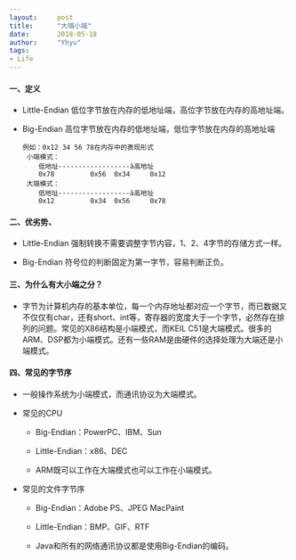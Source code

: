 ```yaml
---
layout:     post
title:      "大端小端"
date:       2018-05-18
author:     "Yhyu"
tags:
- Life
---
```


#### 一、定义
+ Little-Endian 低位字节放在内存的低地址端，高位字节放在内存的高地址端。

+ Big-Endian 高位字节放在内存的低地址端，低位字节放在内存的高地址端

    ```
    例如：0x12 34 56 78在内存中的表现形式
     小端模式：
        低地址------------------à高地址
        0x78         0x56  0x34     0x12
     大端模式：
        低地址------------------à高地址
        0x12         0x34  0x56     0x78
    ```
#### 二、优劣势、
+ Little-Endian 强制转换不需要调整字节内容，1、2、4字节的存储方式一样。

+ Big-Endian 符号位的判断固定为第一字节，容易判断正负。
#### 三、为什么有大小端之分？
+ 字节为计算机内存的基本单位，每一个内存地址都对应一个字节，而已数据又不仅仅有char，还有short、int等，寄存器的宽度大于一个字节，必然存在排列的问题。常见的X86结构是小端模式，而KEIL C51是大端模式。很多的ARM、DSP都为小端模式。还有一些RAM是由硬件的选择处理为大端还是小端模式。
#### 四、常见的字节序
+ 一般操作系统为小端模式，而通讯协议为大端模式。

+ 常见的CPU
    + Big-Endian：PowerPC、IBM、Sun
    
    + Little-Endian：x86、DEC
    
    + ARM既可以工作在大端模式也可以工作在小端模式。
+ 常见的文件字节序
    + Big-Endian：Adobe PS、JPEG MacPaint
    
    + Little-Endian：BMP、GIF、RTF
    
    + Java和所有的网络通讯协议都是使用Big-Endian的编码。

